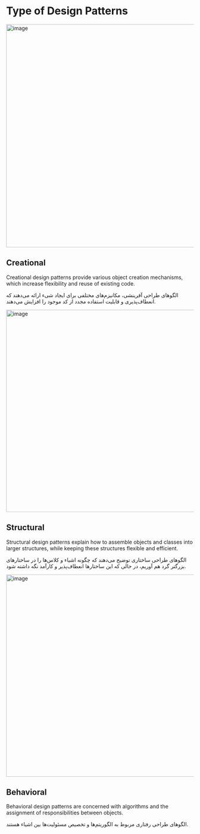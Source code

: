 # Type of Design Patterns
<img width="1200" height="600" alt="image" src="https://github.com/user-attachments/assets/03441cbd-b06a-43a0-8bf7-053f4d9a378f" />

## Creational
Creational design patterns provide various object creation mechanisms, which increase flexibility and reuse of existing code.

الگوهای طراحی آفرینشی، مکانیزم‌های مختلفی برای ایجاد شیء ارائه می‌دهند که انعطاف‌پذیری و قابلیت استفاده مجدد از کد موجود را افزایش می‌دهند.

<img width="1024" height="544" alt="image" src="https://github.com/user-attachments/assets/44d61865-df68-4419-9f15-ea96cfbf3416" />

## Structural
Structural design patterns explain how to assemble objects and classes into larger structures, while keeping these structures flexible and efficient.

الگوهای طراحی ساختاری توضیح می‌دهند که چگونه اشیاء و کلاس‌ها را در ساختارهای بزرگتر گرد هم آوریم، در حالی که این ساختارها انعطاف‌پذیر و کارآمد نگه داشته شود.

<img width="1024" height="544" alt="image" src="https://github.com/user-attachments/assets/156d5726-1abc-48f6-a106-21f8c63212ce" />

## Behavioral
Behavioral design patterns are concerned with algorithms and the assignment of responsibilities between objects.

الگوهای طراحی رفتاری مربوط به الگوریتم‌ها و تخصیص مسئولیت‌ها بین اشیاء هستند.
